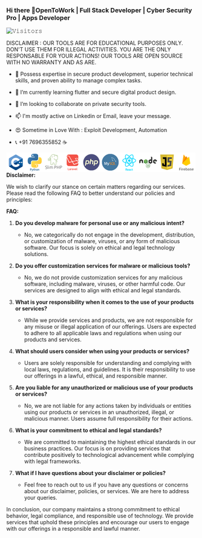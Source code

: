 ### Hi there 👋OpenToWork | Full Stack Developer | Cyber Security Pro | Apps Developer

![𝚅𝚒𝚜𝚒𝚝𝚘𝚛𝚜](https://visitor-badge.laobi.icu/badge?page_id=ajayrandhawa.ajayrandhawa&title=𝚅𝚒𝚜𝚒𝚝𝚘𝚛𝚜 )

DISCLAIMER : OUR TOOLS ARE FOR EDUCATIONAL PURPOSES ONLY. DON'T USE THEM FOR ILLEGAL ACTIVITIES. YOU ARE THE ONLY RESPONSABLE FOR YOUR ACTIONS! OUR TOOLS ARE OPEN SOURCE WITH NO WARRANTY AND AS ARE.

- 🔭 Possess expertise in secure product development, superior technical
skills, and proven ability to manage complex tasks.

- 🌱 I’m currently learning flutter and secure digital product design.

- 👯 I’m looking to collaborate on private security tools.

- 📫 I'm mostly active on Linkedin or Email, leave your message.


- 😍 Sometime in Love With : Exploit Development, Automation 

- 📞 +91 7696355852 ☕️


<img align="left" alt="C" width="50px" src="https://raw.githubusercontent.com/ajayrandhawa/ajayrandhawa/master/cplus.png" />
<img align="left" alt="C" width="50px" src="https://raw.githubusercontent.com/ajayrandhawa/ajayrandhawa/master/python.png" />
<img align="left" alt="C" width="50px" src="https://raw.githubusercontent.com/ajayrandhawa/ajayrandhawa/master/slim.png" />
<img align="left" alt="C" width="50px" src="https://raw.githubusercontent.com/ajayrandhawa/ajayrandhawa/master/laravel.png" />
<img align="left" alt="C" width="50px" src="https://raw.githubusercontent.com/ajayrandhawa/ajayrandhawa/master/php.png" />
<img align="left" alt="C" width="50px" src="https://raw.githubusercontent.com/ajayrandhawa/ajayrandhawa/master/mysql.png" />
<img align="left" alt="C" width="50px" src="https://raw.githubusercontent.com/ajayrandhawa/ajayrandhawa/master/react.png" />
<img align="left" alt="C" width="50px" src="https://raw.githubusercontent.com/ajayrandhawa/ajayrandhawa/master/node.png" />
<img  align="left" alt="C" width="50px" src="https://raw.githubusercontent.com/ajayrandhawa/ajayrandhawa/master/javascript.png" />
<img align="left" alt="C" width="50px" src="https://raw.githubusercontent.com/ajayrandhawa/ajayrandhawa/master/firebase.png" />

<br>

**Disclaimer:**

We wish to clarify our stance on certain matters regarding our services. Please read the following FAQ to better understand our policies and principles:

**FAQ:**

1. **Do you develop malware for personal use or any malicious intent?**
   - No, we categorically do not engage in the development, distribution, or customization of malware, viruses, or any form of malicious software. Our focus is solely on ethical and legal technology solutions.

2. **Do you offer customization services for malware or malicious tools?**
   - No, we do not provide customization services for any malicious software, including malware, viruses, or other harmful code. Our services are designed to align with ethical and legal standards.

3. **What is your responsibility when it comes to the use of your products or services?**
   - While we provide services and products, we are not responsible for any misuse or illegal application of our offerings. Users are expected to adhere to all applicable laws and regulations when using our products and services.

4. **What should users consider when using your products or services?**
   - Users are solely responsible for understanding and complying with local laws, regulations, and guidelines. It is their responsibility to use our offerings in a lawful, ethical, and responsible manner.

5. **Are you liable for any unauthorized or malicious use of your products or services?**
   - No, we are not liable for any actions taken by individuals or entities using our products or services in an unauthorized, illegal, or malicious manner. Users assume full responsibility for their actions.

6. **What is your commitment to ethical and legal standards?**
   - We are committed to maintaining the highest ethical standards in our business practices. Our focus is on providing services that contribute positively to technological advancement while complying with legal frameworks.

7. **What if I have questions about your disclaimer or policies?**
   - Feel free to reach out to us if you have any questions or concerns about our disclaimer, policies, or services. We are here to address your queries.

In conclusion, our company maintains a strong commitment to ethical behavior, legal compliance, and responsible use of technology. We provide services that uphold these principles and encourage our users to engage with our offerings in a responsible and lawful manner.


  


